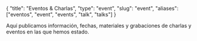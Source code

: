 {
    "title": "Eventos & Charlas",
    "type": "event",
    "slug": "event",
    "aliases": ["eventos", "event", "events", "talk", "talks"]
}

Aquí publicamos información, fechas, materiales y grabaciones de charlas y eventos en las que hemos estado.
